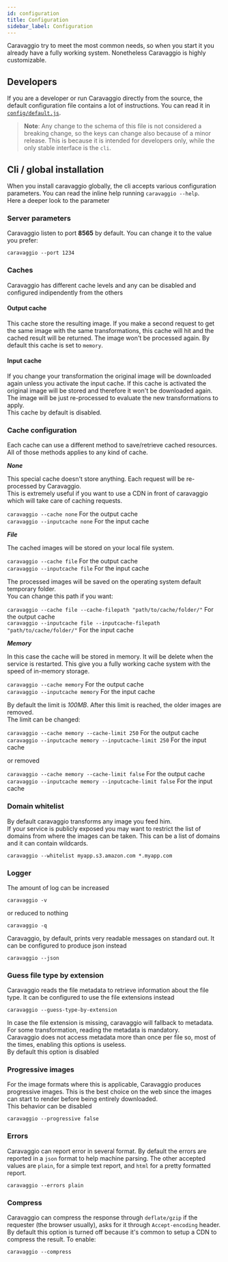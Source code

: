 ```yaml
---
id: configuration
title: Configuration
sidebar_label: Configuration
---
```


Caravaggio try to meet the most common needs, so when you start it you already have a fully working system. Nonetheless Caravaggio is highly customizable.

## Developers

If you are a developer or run Caravaggio directly from the source, the default configuration file contains a lot of instructions. You can read it in <a href="https://gitlab.com/ramiel/caravaggio/blob/master/config/default.js" target="_blank">`config/default.js`</a>.

> __Note__: Any change to the schema of this file is not considered a breaking change, so the keys can change also because of a minor release.
> This is because it is intended for developers only, while the only stable interface is the `cli`.

## Cli / global installation

When you install caravaggio globally, the cli accepts various configuration parameters. You can read the inline help running `caravaggio --help`.    
Here a deeper look to the parameter

### Server parameters

Caravaggio listen to port **8565** by default. You can change it to the value you prefer:

`caravaggio --port 1234`

### Caches

Caravaggio has different cache levels and any can be disabled and configured indipendently from the others

#### Output cache

This cache store the resulting image. If you make a second request to get the same image with the same transformations, this cache will hit and the cached result will be returned. The image won't be processed again. By default this cache is set to `memory`.

#### Input cache

If you change your transformation the original image will be downloaded again unless you activate the input cache. If this cache is activated the original image will be stored and therefore it won't be downloaded again. The image will be just re-processed to evaluate the new transformations to apply.    
This cache by default is disabled.

### Cache configuration

Each cache can use a different method to save/retrieve cached resources. All of those methods applies to any kind of cache.

**_None_**

This special cache doesn't store anything. Each request will be re-processed by Caravaggio.    
This is extremely useful if you want to use a CDN in front of caravaggio which will take care of caching requests.

`caravaggio --cache none`       For the output cache    
`caravaggio --inputcache none`  For the input cache

**_File_**

The cached images will be stored on your local file system.

`caravaggio --cache file`      For the output cache    
`caravaggio --inputcache file` For the input cache

The processed images will be saved on the operating system default temporary folder.    
You can change this path if you want:

`caravaggio --cache file --cache-filepath "path/to/cache/folder/"`      For the output cache    
`caravaggio --inputcache file --inputcache-filepath "path/to/cache/folder/"` For the input cache

**_Memory_**

In this case the cache will be stored in memory. It will be delete when the service is restarted.
This give you a fully working cache system with the speed of in-memory storage.

`caravaggio --cache memory`      For the output cache    
`caravaggio --inputcache memory` For the input cache

By default the limit is *100MB*. After this limit is reached, the older images are removed.     
The limit can be changed:    

`caravaggio --cache memory --cache-limit 250`           For the output cache    
`caravaggio --inputcache memory --inputcache-limit 250` For the input cache

or removed

`caravaggio --cache memory --cache-limit false`           For the output cache    
`caravaggio --inputcache memory --inputcache-limit false` For the input cache

### Domain whitelist

By default caravaggio transforms any image you feed him.     
If your service is publicly exposed you may want to restrict the list of domains from where the images can be taken.
This can be a list of domains and it can contain wildcards.

`caravaggio --whitelist myapp.s3.amazon.com *.myapp.com`

### Logger

The amount of log can be increased

`caravaggio -v`

or reduced to nothing

`caravaggio -q`

Caravaggio, by default, prints very readable messages on standard out. It can be configured to produce json instead

`caravaggio --json`

### Guess file type by extension

Caravaggio reads the file metadata to retrieve information about the file type. It can be configured to use the file extensions instead

`caravaggio --guess-type-by-extension`

In case the file extension is missing, caravaggio will fallback to metadata. For some transformation, reading the metadata is mandatory.    
Caravaggio does not access metadata more than once per file so, most of the times, enabling this options is useless.    
By default this option is disabled

### Progressive images

For the image formats where this is applicable, Caravaggio produces progressive images. This is the best choice on the web since the images
can start to render before being entirely downloaded.    
This behavior can be disabled

`caravaggio --progressive false`

### Errors

Caravaggio can report error in several format. By default the errors are reported in a `json` format to help machine parsing. The other accepted values
are `plain`, for a simple text report, and `html` for a pretty formatted report.

`caravaggio --errors plain`

### Compress

Caravaggio can compress the response through `deflate/gzip` if the requester (the browser usually), asks for it through `Accept-encoding` header.    
By default this option is turned off because it's common to setup a CDN to compress the result. To enable:

`caravaggio --compress`
